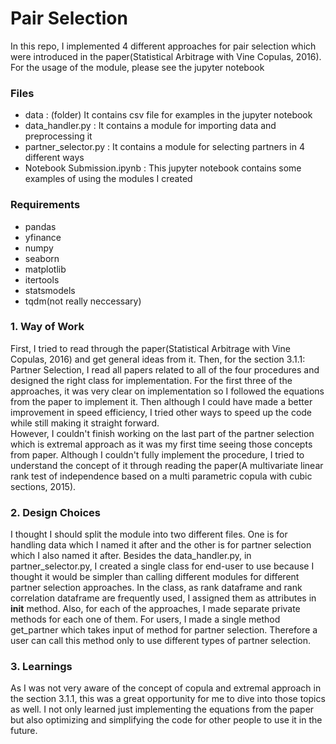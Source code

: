 # Pair Selection
In this repo, I implemented 4 different approaches for pair selection which were introduced in the paper(Statistical Arbitrage with Vine Copulas, 2016).
For the usage of the module, please see the jupyter notebook

### Files 
- data : (folder) It contains csv file for examples in the jupyter notebook
- data_handler.py : It contains a module for importing data and preprocessing it
- partner_selector.py : It contains a module for selecting partners in 4 different ways
- Notebook Submission.ipynb : This jupyter notebook contains some examples of using the modules I created

### Requirements  
- pandas
- yfinance
- numpy
- seaborn
- matplotlib
- itertools
- statsmodels
- tqdm(not really neccessary)


### 1. Way of Work
First, I tried to read through the paper(Statistical Arbitrage with Vine Copulas, 2016) and get general ideas from it. 
Then, for the section 3.1.1: Partner Selection, I read all papers related to all of the four procedures and designed the right class for implementation.
For the first three of the approaches, it was very clear on implementation so I followed the equations from the paper to implement it. Then although I could have made a better improvement in speed efficiency, I tried other ways to speed up the code while still making it straight forward.  
However, I couldn't finish working on the last part of the partner selection which is extremal approach as it was my first time seeing those concepts from paper. Although I couldn't fully implement the procedure, I tried to understand the concept of it through reading the paper(A multivariate linear rank test of independence based on a multi parametric copula with cubic sections, 2015).

### 2. Design Choices
I thought I should split the module into two different files. One is for handling data which I named it after and the other is for partner selection which I also named it after. 
Besides the data_handler.py, in partner_selector.py, I created a single class for end-user to use because I thought it would be simpler than calling different modules for different partner selection approaches. In the class, as rank dataframe and rank correlation dataframe are frequently used, I assigned them as attributes in __init__ method. Also, for each of the approaches, I made separate private methods for each one of them.
For users, I made a single method get_partner which takes input of method for partner selection. Therefore a user can call this method only to use different types of partner selection.

### 3. Learnings
As I was not very aware of the concept of copula and extremal approach in the section 3.1.1, this was a great opportunity for me to dive into those topics as well. I not only learned just implementing the equations from the paper but also optimizing and simplifying the code for other people to use it in the future. 
